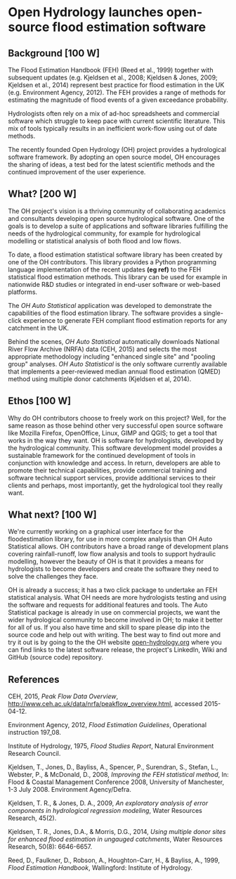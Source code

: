 # Open Hydrology launches open-source flood estimation software


## Background [100 W]

The Flood Estimation Handbook (FEH) (Reed et al., 1999) together with subsequent updates (e.g. Kjeldsen et al., 2008; Kjeldsen & Jones, 2009; Kjeldsen et al., 2014) represent best practice for flood estimation in the UK (e.g. Environment Agency, 2012).
The FEH provides a range of methods for estimating the magnitude of flood events of a given exceedance probability.

Hydrologists often rely on a mix of ad-hoc spreadsheets and commercial software which struggle to keep pace with current scientific literature.
This mix of tools typically results in an inefficient work-flow using out of date methods.

The recently founded Open Hydrology (OH) project provides a hydrological software framework.
By adopting an open source model, OH encourages the sharing of ideas, a test bed for the latest scientific methods and the continued improvement of the user experience.


## What? [200 W]

The OH project's vision is a thriving community of collaborating academics and consultants developing open source hydrological software.
One of the goals is to develop a suite of applications and software libraries fulfilling the needs of the hydrological community, for example for hydrological modelling or statistical analysis of both flood and low flows.

To date, a flood estimation statistical software library has been created by one of the OH contributors.
This library provides a Python programming language implementation of the recent updates **(eg ref)** to the FEH statistical flood estimation methods.
This library can be used for example in nationwide R&D studies or integrated in end-user software or web-based platforms.

The *OH Auto Statistical* application was developed to demonstrate the capabilities of the flood estimation library.
The software provides a single-click experience to generate FEH compliant flood estimation reports for any catchment in the UK.

Behind the scenes, *OH Auto Statistical* automatically downloads National River Flow Archive (NRFA) data (CEH, 2015) and selects the most appropriate methodology including "enhanced single site" and "pooling group" analyses.
*OH Auto Statistical* is the only software currently available that implements a peer-reviewed median annual flood estimation (QMED) method using multiple donor catchments (Kjeldsen et al, 2014).


## Ethos [100 W]

Why do OH contributors choose to freely work on this project?
Well, for the same reason as those behind other very successful open source software like Mozilla Firefox, OpenOffice, Linux, GIMP and QGIS; to get a tool that works in the way they want.
OH is software for hydrologists, developed by the hydrological community.
This software development model provides a sustainable framework for the continued development of tools in conjunction with knowledge and access.
In return, developers are able to promote their technical capabilities, provide commercial training and software technical support services, provide additional services to their clients and perhaps, most importantly, get the hydrological tool they really want.


## What next? [100 W]

We're currently working on a graphical user interface for the floodestimation library, for use in more complex analysis than OH Auto Statistical allows.
OH contributors have a broad range of development plans covering rainfall-runoff, low flow analysis and tools to support hydraulic modelling, however the beauty of OH is that it provides a means for hydrologists to become developers and create the software they need to solve the challenges they face.

OH is already a success; it has a two click package to undertake an FEH statistical analysis.
What OH needs are more hydrologists testing and using the software and requests for additional features and tools.
The Auto Statistical package is already in use on commercial projects, we want the wider hydrological community to become involved in OH; to make it better for all of us.
If you also have time and skill to spare please dip into the source code and help out with writing.
The best way to find out more and try it out is by going to the the OH website [open-hydrology.org](open-hydrology.org) where you can find links to the latest software release, the project's LinkedIn, Wiki and GitHub (source code) repository.


## References

CEH, 2015, *Peak Flow Data Overview*, http://www.ceh.ac.uk/data/nrfa/peakflow_overview.html, accessed 2015-04-12.

Environment Agency, 2012, *Flood Estimation Guidelines*, Operational instruction 197_08.

Institute of Hydrology, 1975, *Flood Studies Report*, Natural Environment Research Council.

Kjeldsen, T., Jones, D., Bayliss, A., Spencer, P., Surendran, S., Stefan, L., Webster, P., & McDonald, D., 2008, *Improving the FEH statistical method*, In: Flood & Coastal Management Conference 2008, University of Manchester, 1-3 July 2008. Environment Agency/Defra.

Kjeldsen, T. R., & Jones, D. A., 2009, *An exploratory analysis of error components in hydrological regression modeling*, Water Resources Research, 45(2).

Kjeldsen, T. R., Jones, D.A., & Morris, D.G., 2014, *Using multiple donor sites for enhanced flood estimation in ungauged catchments*, Water Resources Research, 50(8): 6646-6657.

Reed, D., Faulkner, D., Robson, A., Houghton-Carr, H., & Bayliss, A., 1999, *Flood Estimation Handbook*, Wallingford: Institute of Hydrology.
